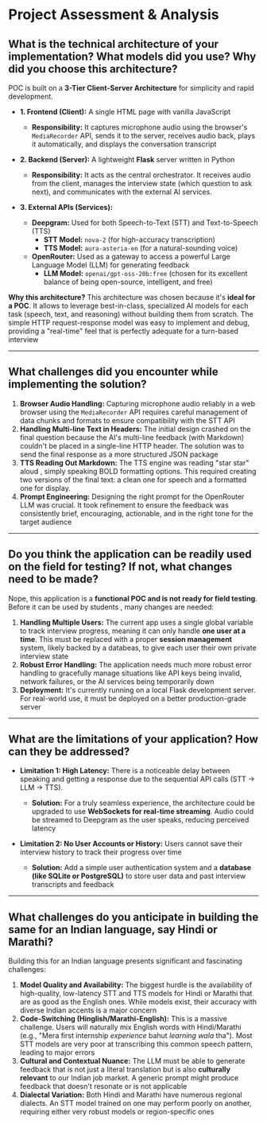 # Project Assessment & Analysis

## What is the technical architecture of your implementation? What models did you use? Why did you choose this architecture?

POC is built on a **3-Tier Client-Server Architecture** for simplicity and rapid development.

  * **1. Frontend (Client):** A single HTML page with vanilla JavaScript

      * **Responsibility:** It captures microphone audio using the browser's `MediaRecorder` API, sends it to the server, receives audio back, plays it automatically, and displays the conversation transcript

  * **2. Backend (Server):** A lightweight **Flask** server written in Python

      * **Responsibility:** It acts as the central orchestrator. It receives audio from the client, manages the interview state (which question to ask next), and communicates with the external AI services.

  * **3. External APIs (Services):**

      * **Deepgram:** Used for both Speech-to-Text (STT) and Text-to-Speech (TTS)
          * **STT Model:** `nova-2` (for high-accuracy transcription)
          * **TTS Model:** `aura-asteria-en` (for a natural-sounding voice)
      * **OpenRouter:** Used as a gateway to access a powerful Large Language Model (LLM) for generating feedback
          * **LLM Model:** `openai/gpt-oss-20b:free` (chosen for its excellent balance of being open-source, intelligent, and free)

**Why this architecture?**
This architecture was chosen because it's **ideal for a POC**. It allows to leverage best-in-class, specialized AI models for each task (speech, text, and reasoning) without building them from scratch. The simple HTTP request-response model was easy to implement and debug, providing a "real-time" feel that is perfectly adequate for a turn-based interview

-----

## What challenges did you encounter while implementing the solution?

1.  **Browser Audio Handling:** Capturing microphone audio reliably in a web browser using the `MediaRecorder` API requires careful management of data chunks and formats to ensure compatibility with the STT API
2.  **Handling Multi-line Text in Headers:** The initial design crashed on the final question because the AI's multi-line feedback (with Markdown) couldn't be placed in a single-line HTTP header. The solution was to send the final response as a more structured JSON package
3.  **TTS Reading Out Markdown:** The TTS engine was reading "star star" aloud , simply speaking BOLD formatting options. This required creating two versions of the final text: a clean one for speech and a formatted one for display.
4.  **Prompt Engineering:** Designing the right prompt for the OpenRouter LLM was crucial. It took refinement to ensure the feedback was consistently brief, encouraging, actionable, and in the right tone for the target audience

-----

## Do you think the application can be readily used on the field for testing? If not, what changes need to be made?

Nope, this application is a **functional POC and is not ready for field testing**. Before it can be used by students , many changes are needed:

1.  **Handling Multiple Users:** The current app uses a single global variable to track interview progress, meaning it can only handle **one user at a time**. This must be replaced with a proper **session management** system, likely backed by a databeas, to give each user their own private interview state
2.  **Robust Error Handling:** The application needs much more robust error handling to gracefully manage situations like API keys being invalid, network failures, or the AI services being temporarily down
3.  **Deployment:** It's currently running on a local Flask development server. For real-world use, it must be deployed on a better production-grade server

-----

## What are the limitations of your application? How can they be addressed?

  * **Limitation 1: High Latency:** There is a noticeable delay between speaking and getting a response due to the sequential API calls (STT → LLM → TTS).

      * **Solution:** For a truly seamless experience, the architecture could be upgraded to use **WebSockets for real-time streaming**. Audio could be streamed to Deepgram as the user speaks, reducing perceived latency

  * **Limitation 2: No User Accounts or History:** Users cannot save their interview history to track their progress over time

      * **Solution:** Add a simple user authentication system and a **database (like SQLite or PostgreSQL)** to store user data and past interview transcripts and feedback

-----

## What challenges do you anticipate in building the same for an Indian language, say Hindi or Marathi?

Building this for an Indian language presents significant and fascinating challenges:

1.  **Model Quality and Availability:** The biggest hurdle is the availability of high-quality, low-latency STT and TTS models for Hindi or Marathi that are as good as the English ones. While models exist, their accuracy with diverse Indian accents is a major concern
2.  **Code-Switching (Hinglish/Marathi-English):** This is a massive challenge. Users will naturally mix English words with Hindi/Marathi (e.g., "Mera first internship *experience* bahut *learning wala* tha"). Most STT models are very poor at transcribing this common speech pattern, leading to major errors
3.  **Cultural and Contextual Nuance:** The LLM must be able to generate feedback that is not just a literal translation but is also **culturally relevant** to our Indian job market. A generic prompt might produce feedback that doesn't resonate or is not applicable
4.  **Dialectal Variation:** Both Hindi and Marathi have numerous regional dialects. An STT model trained on one may perform poorly on another, requiring either very robust models or region-specific ones
